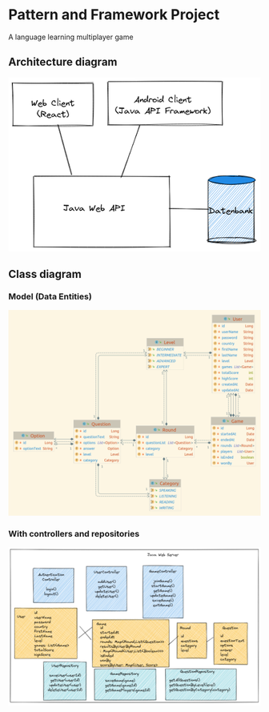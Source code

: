 # Pattern and Framework Project

A language learning multiplayer game

## Architecture diagram

![alt text](diagram/architecture%20diagram.png "architecture diagram")

## Class diagram
### Model (Data Entities)
![alt text](diagram/class%20diagram%20light.png "class diagram")

### With controllers and repositories

![alt text](diagram/Class%20diagram%20with%20controllers%20and%20repositories.png "class diagram extended")
